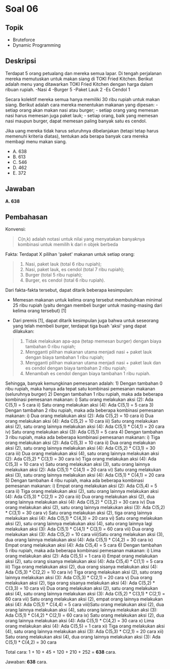 # Soal 06

## Topik

* Bruteforce
* Dynamic Programming

## Deskripsi

Terdapat 5 orang petualang dan mereka semua lapar. Di tengah perjalanan mereka memutuskan untuk makan siang di TOKI Fried Kitchen. Berikut adalah menu yang ditawarkan TOKI Fried Kitchen dengan harga dalam ribuan rupiah.
	-Nasi 				4
	-Burger 			5
	-Paket Lauk 		2
	-Es Cendol 			1

Secara kolektif mereka semua hanya memiliki 30 ribu rupiah untuk makan siang. Berikut adalah cara mereka menentukan makanan yang dipesan:
	- setiap orang akan makan nasi atau burger;
	- setiap orang yang memesan nasi harus memesan juga paket lauk;
	- setiap orang, baik yang memesan nasi maupun burger, dapat memesan paling banyak satu es cendol.

Jika uang mereka tidak harus seluruhnya dibelanjakan (tetapi tetap harus memenuhi kriteria diatas), tentukan ada berapa banyak cara mereka membagi menu makan siang.

* A. 638
* B. 613
* C. 546
* D. 462
* E. 372

## Jawaban
**A. 638**

## Pembahasan

Konvensi:
>C(n,k) adalah notasi untuk nilai yang menyatakan banyaknya kombinasi untuk memilih k dari n objek berbeda

Fakta:
Terdapat X pilihan 'paket' makanan untuk setiap orang:
>1) Nasi, paket lauk (total 6 ribu rupiah);
>2) Nasi, paket lauk, es cendol (total 7 ribu rupiah);
>3) Burger (total 5 ribu rupiah);
>4) Burger, es cendol (total 6 ribu rupiah).

Dari fakta-fakta tersebut, dapat ditarik beberapa kesimpulan:
* Memesan makanan untuk kelima orang tersebut membutuhkan minimal 25 ribu rupiah (yaitu dengan membeli burger untuk masing-masing dari kelima orang tersebut) [1]

* Dari premis [1], dapat ditarik kesimpulan juga bahwa untuk seseorang yang telah membeli burger, terdapat tiga buah 'aksi' yang dapat dilakukan:
>1) Tidak melakukan apa-apa (tetap memesan burger) dengan biaya tambahan 0 ribu rupiah;
>2) Mengganti pilihan makanan utama menjadi nasi + paket lauk dengan biaya tambahan 1 ribu rupiah;
>3) Mengganti pilihan makanan utama menjadi nasi + paket lauk dan es cendol dengan biaya tambahan 2 ribu rupiah;
>4) Menambah es cendol dengan biaya tambahan 1 ribu rupiah.

Sehingga, banyak kemungkinan pemesanan adalah:
	1) Dengan tambahan 0 ribu rupiah, maka hanya ada tepat satu kombinasi pemesanan makanan (seluruhnya burger)
	2) Dengan tambahan 1 ribu rupiah, maka ada beberapa kombinasi pemesanan makanan:
		i) 	 Satu orang melakukan aksi (2): Ada C(5,1) = 5 cara
		ii)	 Satu orang melakukan aksi (4): Ada C(5,1) = 5 cara
	3) Dengan tambahan 2 ribu rupiah, maka ada beberapa kombinasi pemesanan makanan:
		i) 	 Dua orang melakukan aksi (2): Ada C(5,2) = 10 cara
		ii)  Dua orang melakukan aksi (4): Ada C(5,2) = 10 cara
		iii) Satu orang melakukan aksi (2), satu orang lainnya melakukan aksi (4): Ada C(5,1) * C(4,1) = 20 cara
		iv)  Satu orang melakukan aksi (3): Ada C(5,1) = 5 cara
	4) Dengan tambahan 3 ribu rupiah, maka ada beberapa kombinasi pemesanan makanan:
		i)   Tiga orang melakukan aksi (2): Ada C(5,3) = 10 cara
		ii)  Dua orang melakukan aksi (2), satu orang lainnya melakukan aksi (4): Ada C(5,2) * C(3,1) = 30 cara
		iii) Dua orang melakukan aksi (4), satu orang lainnya melakukan aksi (2): Ada C(5,2) * C(3,1) = 30 cara
		iv)  Tiga orang melakukan aksi (4): Ada C(5,3) = 10 cara
		v)   Satu orang melakukan aksi (3), satu orang lainnya melakukan aksi (2): Ada C(5,1) * C(4,1) = 20 cara
		vi)  Satu orang melakukan aksi (3), satu orang lainnya melakukan aksi (4): Ada C(5,1) * C(4,1) = 20 cara
	5) Dengan tambahan 4 ribu rupiah, maka ada beberapa kombinasi pemesanan makanan:
		i)   Empat orang melakukan aksi (2): Ada C(5,4) = 5 cara
		ii)  Tiga orang melakukan aksi (2), satu orang lainnya melakukan aksi (4): Ada C(5,3) * C(2,1) = 20 cara
		iii) Dua orang melakukan aksi (2), dua orang lainnya melakukan aksi (4): Ada C(5,2) * C(3,2) = 30 cara
		iv)  Dua orang melakukan aksi (2), satu orang lainnya melakukan aksi (3): Ada C(5,2) * C(3,1) = 30 cara
		v)   Satu orang melakukan aksi (2), tiga orang lainnya melakukan aksi (4): Ada C(5,1) * C(4,3) = 20 cara
		vi)	 Satu orang melakukan aksi (2), satu orang lainnya melakukan aksi (4), satu orang lainnya lagi melakukan aksi (3): Ada C(5,1) * C(4,1) * C(3,1) = 60 cara
		vii) Dua orang melakukan aksi (3): Ada C(5,2) = 10 cara
		viii)Satu orang melakukan aksi (3), dua orang lainnya melakukan aksi (4): Ada C(5,1) * C(4,2) = 30 cara
		ix)  Empat orang melakukan aksi (4): Ada C(5,4) = 5 cara
	6) Dengan tambahan 5 ribu rupiah, maka ada beberapa kombinasi pemesanan makanan:
		i)   Lima orang melakukan aksi (2): Ada C(5,5) = 1 cara
		ii)  Empat orang melakukan aksi (2), satu orang sisanya melakukan aksi (4): Ada C(5,4) * C(1,1) = 5 cara
		iii) Tiga orang melakukan aksi (2), dua orang sisanya melakukan aksi (4): Ada C(5,3) * C(2,2) = 10 cara
		iv)  Tiga orang melakukan aksi (2), satu orang lainnya melakukan aksi (3): Ada C(5,3) * C(2,1) = 20 cara
		v)   Dua orang melakukan aksi (2), tiga orang sisanya melakukan aksi (4): Ada C(5,2) * C(3,3) = 10 cara
		vi)  Dua orang melakukan aksi (2), satu orang melakukan aksi (4), satu orang lainnya melakukan aksi (3): Ada C(5,2) * C(3,1) * C(2,1) = 60 cara
		vii) Satu orang melakukan aksi (2), empat orang lainnya melakukan aksi (4): Ada C(5,1) * C(4,4) = 5 cara
		viii)Satu orang melakukan aksi (2), dua orang lainnya melakukan aksi (4), satu orang lainnya melakukan aksi (3): Ada C(5,1) * C(4,2) * C(2,1) = 60 cara
		ix)  Satu orang melakukan aksi (2), dua orang lainnya melakukan aksi (4): Ada C(5,1) * C(4,2) = 30 cara
		x)   Lima orang melakukan aksi (4): Ada C(5,5) = 1 cara
		xi)  Tiga orang melakukan aksi (4), satu orang lainnya melakukan aksi (3): Ada C(5,3) * C(2,1) = 20 cara
		xii) Satu orang melakukan aksi (4), dua orang lainnya melakukan aksi (3): Ada C(5,1) * C(4,2) = 30 cara

Total cara: 1 + 10 + 45 + 120 + 210 + 252 = **638** cara.

Jawaban: **638** cara.
